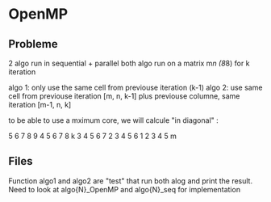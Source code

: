 # OpenMP

## Probleme
2 algo run in sequential + parallel
both algo run on a matrix m*n (8*8) for k iteration

algo 1: only use the same cell from previouse iteration (k-1)
algo 2: use same cell from previouse iteration [m, n, k-1] plus previouse columne, same iteration [m-1, n, k]

to be able to use a mximum core, we will calcule "in diagonal" :

  5 6 7 8 9
  4 5 6 7 8
k 3 4 5 6 7
  2 3 4 5 6
  1 2 3 4 5
     m 

## Files
Function algo1 and algo2 are "test" that run both alog and print the result.
Need to look at algo{N}_OpenMP and algo{N}_seq for implementation


